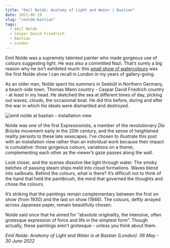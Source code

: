 ```yaml
---
title: "Emil Nolde: Anatomy of Light and Water | Bastian"
date: 2022-06-19
slug: "/nolde-bastian"
tags:
  - Emil Nolde
  - Caspar David Friedrich
  - Bastian
  - London
---
```


Emil Nolde was a supremely talented painter who made gorgeous use of colours suggesting light. He was also a committed Nazi. That’s surely a big reason why he isn’t exhibited much: this [small show of watercolours](https://www.bastian-gallery.com/en/exhibitions/emil-nolde-anatomy-of-light-and-water/) was the first Nolde show I can recall in London in my years of gallery-going.

As an older man, Nolde spent his summers in Seebüll in Northern Germany, a beach-side town. Thomas Mann country - Caspar David Friedrich country - at least in my head. He sketched the sea at different times of day, picking out waves, clouds, the occasional boat. He did this before, during and after the war in which his ideals were dismantled and destroyed.

![emil nolde at bastian - installation view](/nolde-bastian-1.jpeg)

Nolde was one of the first Expressionists, a member of the revolutionary *Die Brücke* movement early in the 20th century, and the sense of heightened reality persists to these late seascapes. I’ve chosen to illustrate this post with an installation view rather than an individual work because their impact is cumulative: those gorgeous colours, variations on a theme, complementing each other as the viewer’s gaze passes along the wall.

Look closer, and the scenes dissolve like light through water. The smoky belches of passing steam ships meld into cloud formations. Waves blend into sailboats. Behind the colours, what is there? It’s difficult not to think of the hand that held the paintbrush, the mind that governed the thoughts and chose the colours.

It’s striking that the paintings remain complementary between the first on show (from 1930) and the last on show (1946). The colours, deftly arrayed across Japanese paper, remain beautifully chosen.

Nolde said once that he aimed for “absolute originality, the intensive, often grotesque expression of force and life in the simplest form”. Though actually, these paintings aren’t grotesque - unless you think about them.

*Emil Nolde: Anatomy of Light and Water is at Bastian (London). 06 May - 30 June 2022*
